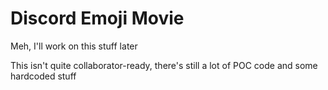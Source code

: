 # Discord Emoji Movie

Meh, I'll work on this stuff later

This isn't quite collaborator-ready, there's still a lot of POC code and some hardcoded stuff